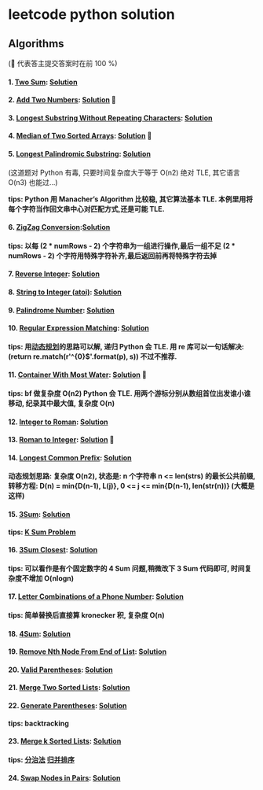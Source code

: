 # leetcode python solution

## Algorithms 
(:100: 代表答主提交答案时在前 100 %)

#### 1. [Two Sum][1]: [Solution][2] 
#### 2. [Add Two Numbers][3]: [Solution][4] :100:
#### 3. [Longest Substring Without Repeating Characters][5]: [Solution][6]
#### 4. [Median of Two Sorted Arrays][7]: [Solution][8] :100:
#### 5. [Longest Palindromic Substring][9]: [Solution][10]
(这道题对 Python 有毒, 只要时间复杂度大于等于 O(n2) 绝对 TLE, 其它语言 O(n3) 也能过...)  

**tips: Python 用 Manacher’s Algorithm 比较稳, 其它算法基本 TLE. 本例里用将每个字符当作回文串中心对匹配方式,还是可能 TLE.**
#### 6. [ZigZag Conversion][11]:[Solution][12]
**tips: 以每 (2 * numRows - 2) 个字符串为一组进行操作,最后一组不足 (2 * numRows - 2) 个字符用特殊字符补齐,最后返回前再将特殊字符去掉**
#### 7. [Reverse Integer][13]: [Solution][14]
#### 8. [String to Integer (atoi)][15]: [Solution][16]
#### 9. [Palindrome Number][17]: [Solution][18]
#### 10. [Regular Expression Matching][19]: [Solution][20]
**tips: 用[动态规划][21]的思路可以解, 递归 Python 会 TLE. 用 re 库可以一句话解决: (return re.match(r'^{0}$'.format(p), s)) 不过不推荐.**
#### 11. [Container With Most Water][22]: [Solution][23] :100:
**tips: bf 做复杂度 O(n2) Python 会 TLE. 用两个游标分别从数组首位出发谁小谁移动, 纪录其中最大值, 复杂度 O(n)**
#### 12. [Integer to Roman][24]: [Solution][25]
#### 13. [Roman to Integer][26]: [Solution][27] :100:
#### 14. [Longest Common Prefix][28]: [Solution][29]
**动态规划思路: 复杂度 O(n2), 状态是: n 个字符串 n <= len(strs) 的最长公共前缀, 转移方程: D(n) = min{D(n-1), L(j)}, 0 <= j <= min{D(n-1), len(str(n))} (大概是这样)**
#### 15. [3Sum][30]: [Solution][31] 
**tips: [K Sum Problem][32]**
#### 16. [3Sum Closest][33]: [Solution][34]
**tips: 可以看作是有个固定数字的 4 Sum 问题,稍微改下 3 Sum 代码即可, 时间复杂度不增加 O(nlogn)**
#### 17. [Letter Combinations of a Phone Number][35]: [Solution][36]
**tips: 简单替换后直接算 kronecker 积, 复杂度 O(n)**
#### 18. [4Sum][37]: [Solution][38]
#### 19. [Remove Nth Node From End of List][39]: [Solution][40]
#### 20. [Valid Parentheses][41]: [Solution][42]
#### 21. [Merge Two Sorted Lists][43]: [Solution][44]
#### 22. [Generate Parentheses][45]: [Solution][46]
**tips: backtracking**
#### 23. [Merge k Sorted Lists][47]: [Solution][48]
**tips: [分治法][49] [归并排序][50]**
#### 24. [Swap Nodes in Pairs][51]: [Solution][52]

[1]: https://leetcode.com/problems/two-sum/
[2]: https://github.com/bluedazzle/leetcode_python/blob/master/src/two_sum.py
[3]: https://leetcode.com/problems/add-two-numbers
[4]: https://github.com/bluedazzle/leetcode_python/blob/master/src/add_two_numbers.py
[5]: https://leetcode.com/problems/longest-substring-without-repeating-characters/
[6]: https://github.com/bluedazzle/leetcode_python/blob/master/src/lswrc.py
[7]: https://leetcode.com/problems/median-of-two-sorted-arrays
[8]: https://github.com/bluedazzle/leetcode_python/blob/master/src/motsa.py
[9]: https://leetcode.com/problems/longest-palindromic-substring/
[10]: https://github.com/bluedazzle/leetcode_python/blob/master/src/longest_palindromic_substring.py
[11]: https://leetcode.com/problems/zigzag-conversion/
[12]: https://github.com/bluedazzle/leetcode_python/blob/master/src/zigzag_conversion.py
[13]: https://leetcode.com/problems/reverse-integer/
[14]: https://github.com/bluedazzle/leetcode_python/blob/master/src/reverse_integer.py
[15]: https://leetcode.com/problems/string-to-integer-atoi/
[16]: https://github.com/bluedazzle/leetcode_python/blob/master/src/string_to_integer.py
[17]: https://leetcode.com/problems/palindrome-number/
[18]: https://github.com/bluedazzle/leetcode_python/blob/master/src/palindrome_number.py
[19]: https://leetcode.com/problems/regular-expression-matching/
[20]: https://github.com/bluedazzle/leetcode_python/blob/master/src/regular_expression_matching.py
[21]: http://www.360doc.com/content/13/0601/00/8076359_289597587.shtml
[22]: https://leetcode.com/problems/container-with-most-water/
[23]: https://github.com/bluedazzle/leetcode_python/blob/master/src/container_with_most_water.py
[24]: https://leetcode.com/problems/integer-to-roman/
[25]: https://github.com/bluedazzle/leetcode_python/blob/master/src/integer_to_roman.py
[26]: https://leetcode.com/problems/roman-to-integer/
[27]: https://github.com/bluedazzle/leetcode_python/blob/master/src/roman_to_integer.py
[28]: https://leetcode.com/problems/longest-common-prefix/
[29]: https://github.com/bluedazzle/leetcode_python/blob/master/src/longest_common_prefix.py
[30]: https://leetcode.com/problems/3sum/
[31]: https://github.com/bluedazzle/leetcode_python/blob/master/src/3sum.py
[32]: http://blog.csdn.net/nanjunxiao/article/details/12524405
[33]: https://leetcode.com/problems/3sum-closest/
[34]: https://github.com/bluedazzle/leetcode_python/blob/master/src/3sum_closest.py
[35]: https://leetcode.com/problems/letter-combinations-of-a-phone-number/
[36]: https://github.com/bluedazzle/leetcode_python/blob/master/src/letter_combinations_of_a_phone_number.py
[37]: https://leetcode.com/problems/4sum/
[38]: https://github.com/bluedazzle/leetcode_python/blob/master/src/4sum.py
[39]: https://leetcode.com/problems/remove-nth-node-from-end-of-list/
[40]: https://github.com/bluedazzle/leetcode_python/blob/master/src/remove_nth_node_from_end_of_list.py
[41]: https://leetcode.com/problems/valid-parentheses/
[42]: https://github.com/bluedazzle/leetcode_python/blob/master/src/valid_parentheses.py
[43]: https://leetcode.com/problems/merge-two-sorted-lists/
[44]: https://github.com/bluedazzle/leetcode_python/blob/master/src/merge_two_sorted_lists.py
[45]: https://leetcode.com/problems/generate-parentheses/
[46]: https://github.com/bluedazzle/leetcode_python/blob/master/src/generate_parentheses.py
[47]: https://leetcode.com/problems/merge-k-sorted-lists/
[48]: https://github.com/bluedazzle/leetcode_python/blob/master/src/merge_k_sorted_lists.py
[49]: https://zh.wikipedia.org/wiki/%E5%88%86%E6%B2%BB%E6%B3%95
[50]: https://zh.wikipedia.org/wiki/%E5%BD%92%E5%B9%B6%E6%8E%92%E5%BA%8F
[51]: https://leetcode.com/problems/swap-nodes-in-pairs/
[52]: https://github.com/bluedazzle/leetcode_python/blob/master/src/swap_nodes_in_pairs.py